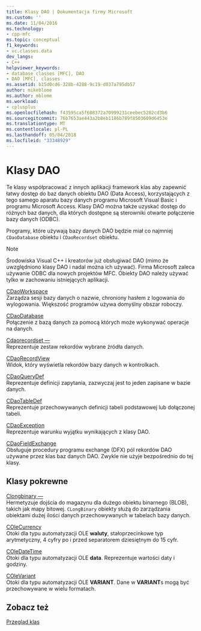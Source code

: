 ```yaml
---
title: Klasy DAO | Dokumentacja firmy Microsoft
ms.custom: ''
ms.date: 11/04/2016
ms.technology:
- cpp-mfc
ms.topic: conceptual
f1_keywords:
- vc.classes.data
dev_langs:
- C++
helpviewer_keywords:
- database classes [MFC], DAO
- DAO [MFC], classes
ms.assetid: b15d0cd6-328b-4288-9c19-d037a795db57
author: mikeblome
ms.author: mblome
ms.workload:
- cplusplus
ms.openlocfilehash: f43595ca5f688372a70999231ceebec5282cd3b6
ms.sourcegitcommit: 76b7653ae443a2b8eb1186b789f8503609d6453e
ms.translationtype: MT
ms.contentlocale: pl-PL
ms.lasthandoff: 05/04/2018
ms.locfileid: "33348929"
---
```

# <a name="dao-classes"></a>Klasy DAO
Te klasy współpracować z innych aplikacji framework klas aby zapewnić łatwy dostęp do baz danych obiektu DAO (Data Access), korzystających z tego samego aparatu bazy danych programu Microsoft Visual Basic i programu Microsoft Access. Klasy DAO można także uzyskać dostęp do różnych baz danych, dla których dostępne są sterowniki otwarte połączenie bazy danych (ODBC).  
  
 Programy, które używają bazy danych DAO będzie miał co najmniej `CDaoDatabase` obiektu i `CDaoRecordset` obiektu.  
  
> [!NOTE]
>  Środowiska Visual C++ i kreatorów już obsługiwać DAO (mimo że uwzględniono klasy DAO i nadal można ich używać). Firma Microsoft zaleca używanie ODBC dla nowych projektów MFC. Obiekty DAO należy używać tylko w zachowaniu istniejących aplikacji.  
  
 [CDaoWorkspace](../mfc/reference/cdaoworkspace-class.md)  
 Zarządza sesji bazy danych o nazwie, chroniony hasłem z logowania do wylogowania. Większość programów używa domyślny obszar roboczy.  
  
 [CDaoDatabase](../mfc/reference/cdaodatabase-class.md)  
 Połączenie z bazą danych za pomocą których może wykonywać operacje na danych.  
  
 [Cdaorecordset —](../mfc/reference/cdaorecordset-class.md)  
 Reprezentuje zestaw rekordów wybrane źródła danych.  
  
 [CDaoRecordView](../mfc/reference/cdaorecordview-class.md)  
 Widok, który wyświetla rekordów bazy danych w kontrolkach.  
  
 [CDaoQueryDef](../mfc/reference/cdaoquerydef-class.md)  
 Reprezentuje definicji zapytania, zazwyczaj jest to jeden zapisane w bazie danych.  
  
 [CDaoTableDef](../mfc/reference/cdaotabledef-class.md)  
 Reprezentuje przechowywanych definicji tabeli podstawowej lub dołączonej tabeli.  
  
 [CDaoException](../mfc/reference/cdaoexception-class.md)  
 Reprezentuje warunku wyjątku wynikających z klasy DAO.  
  
 [CDaoFieldExchange](../mfc/reference/cdaofieldexchange-class.md)  
 Obsługuje procedury programu exchange (DFX) pól rekordów DAO używane przez klas baz danych DAO. Zwykle nie użyje bezpośrednio do tej klasy.  
  
## <a name="related-classes"></a>Klasy pokrewne  
 [Clongbinary —](../mfc/reference/clongbinary-class.md)  
 Hermetyzuje dojścia do magazynu dla dużego obiektu binarnego (BLOB), takich jak mapy bitowej. `CLongBinary` obiekty służą do zarządzania obiektami dużej ilości danych przechowywanych w tabelach bazy danych.  
  
 [COleCurrency](../mfc/reference/colecurrency-class.md)  
 Otoki dla typu automatyzacji OLE **waluty**, stałoprzecinkowe typ arytmetyczny, 4 cyfry po i przed separatorem dziesiętnym do 15 cyfr.  
  
 [COleDateTime](../atl-mfc-shared/reference/coledatetime-class.md)  
 Otoki dla typu automatyzacji OLE **data**. Reprezentuje wartości daty i godziny.  
  
 [COleVariant](../mfc/reference/colevariant-class.md)  
 Otoki dla typu automatyzacji OLE **VARIANT**. Dane w **VARIANT**s mogą być przechowywane w wielu formatach.  
  
## <a name="see-also"></a>Zobacz też  
 [Przegląd klas](../mfc/class-library-overview.md)

